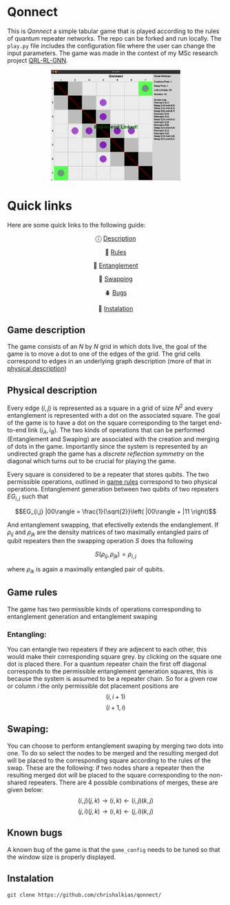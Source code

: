 # Qonnect
This is *Qonnect* a simple tabular game that is played according to the rules of quantum repeater networks. The repo can be forked and run locally. The `play.py` file includes the configuration file where the user can change the input parameters. The game was made in the context of my MSc research project [QRL-RL-GNN](https://github.com/chrishalkias/QRN-RN-GNN).

<div align="center">
<img src="./assets/preview.png" alt="Description" width="300"/>
</div>

# Quick links
Here are some quick links to the following guide:

<div align="center">

ⓘ [Description](#game-description)

📕 [Rules](#game-rules)

🤝 [Entanglement](#entangling)

🔀 [Swapping](#swaping)

🪲 [Bugs](#known-bugs)

🚀 [Instalation](#instalation)
</div>

## Game description
The game consists of an $N$ by $N$ grid in which dots live, the goal of the game is to move a dot to one of the edges of the grid. The grid cells correspond to edges in an underlying graph description (more of that in [physical description](#phys-des))


<a id="phys-des"></a>

## Physical description
Every edge $(i,j)$ is represented as a square in a grid of size $N^2$ and every entanglement is represented with a dot on the associated square. The goal of the game is to have a dot on the square corresponding to the target end-to-end link $(i_A, i_B)$. The two kinds of operations that can be performed (Entanglement and Swaping) are associated with the creation and merging of dots in the game. Importantly since the system is represented by an undirected graph the game has a *discrete reflection symmetry* on the diagonal which turns out to be crucial for playing the game.

Every square is considered to be a repeater that stores qubits. The two permissible operations, outlined in [game rules](#game-rules) correspond to two physical operations. Entanglement generation between two qubits of two repeaters $EG_{i,j}$ such that

$$EG_{i,j} |00\rangle = \frac{1}{\sqrt{2}}\left( |00\rangle + |11 \right)$$

And entanglement swapping, that efectivelly extends the endanglement. If $\rho_{ij}$ and $\rho_{jk}$ are the density matrices of two maximally entangled pairs of qubit repeaters then the swapping operation $S$ does tha following

$$S\left( \rho_{ij}, \rho_{jk} \right) = \rho_{i,j}$$

where $\rho_{ik}$ is again a maximally entangled pair of qubits.

## Game rules
The game has two permissible kinds of operations corresponding to entanglement generation and entanglement swaping
### Entangling:
You can entangle two repeaters if they are adjecent to each other, this would make their corresponding square grey. by clicking on the square one dot is placed there. For a quantum repeater chain the first off diagonal corresponds to the permissible entanglement generation squares, this is because the system is assumed to be a repeater chain. So for a given row or column $i$ the only permissible dot placement positions are
    $$(i,i+1)$$
    $$(i+1, i)$$
## Swaping:
You can choose to perform entanglement swaping by merging two dots into one. To do so select the nodes to be merged and the resulting merged dot will be placed to the corresponding square according to the rules of the swap. These are the following: if two nodes share a repeater then the resulting merged dot will be placed to the square corresponding to the non-shared repeaters. There are 4 possible combinations of merges, these are given below:
    $$(i,j)(j,k) \rightarrow (i,k) \leftarrow (i,j)(k,j)$$
    $$(j,i)(j,k) \rightarrow (i,k) \leftarrow (j,i)(k,j)$$


## Known bugs
A known bug of the game is that the `game_config` needs to be tuned so that the window size is properly displayed.
<!--
add the known bugs
-->

## Instalation

```
git clone https://github.com/chrishalkias/qonnect/
```
